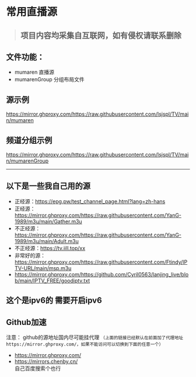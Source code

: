 # 常用直播源                       
 
>## 项目内容均采集自互联网，如有侵权请联系删除            

## 文件功能：                  
* mumaren  直播源        
* mumarenGroup  分组布局文件             

## 源示例             
https://mirror.ghproxy.com/https://raw.githubusercontent.com/lsjspl/TV/main/mumaren            

## 频道分组示例                               
https://mirror.ghproxy.com/https://raw.githubusercontent.com/lsjspl/TV/main/mumarenGroup           




---
## 以下是一些我自己用的源   
- 正经源：https://epg.pw/test_channel_page.html?lang=zh-hans   
- 正经源：https://mirror.ghproxy.com/https://raw.githubusercontent.com/YanG-1989/m3u/main/Gather.m3u   
- 不正经源：https://mirror.ghproxy.com/https://raw.githubusercontent.com/YanG-1989/m3u/main/Adult.m3u   
- 不正经源：https://tv.iill.top/xx    
- 非常好的源：https://mirror.ghproxy.com/https://raw.githubusercontent.com/Ftindy/IPTV-URL/main/msp.m3u
- https://mirror.ghproxy.com/https://github.com/Cyril0563/lanjing_live/blob/main/IPTV_FREE/goodiptv.txt 

## 这个是ipv6的 需要开启ipv6


## Github加速
注意： github的源地址国内尽可能挂代理
`（上面的链接已经默认在前面加了代理地址https://mirror.ghproxy.com/，如果不能访问可以切换到下面的任意一个）   ` 

- https://mirror.ghproxy.com/    
- https://mirrors.chenby.cn/    
自己百度搜索个也行    

